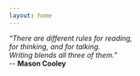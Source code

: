 ```yaml
---
layout: home
---
```


*“There are different rules for reading,*<br/>
*for thinking, and for talking.*<br/>
*Writing blends all three of them.”*<br/>
-- **Mason Cooley**
